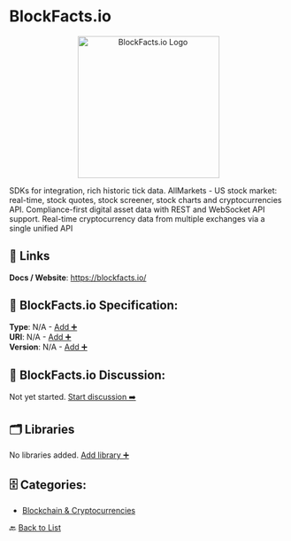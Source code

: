 # BlockFacts.io
<p align="center">
    <img width="256" src="https://raw.githubusercontent.com/apis-list/apis-list/main/apis/blockfacts-io/logo_256x256.png" alt="BlockFacts.io Logo"/>
</p>
SDKs for integration, rich historic tick data.  AllMarkets - US stock market: real-time, stock quotes, stock screener, stock charts and cryptocurrencies
 API. Compliance-first digital asset data with REST and WebSocket API support. Real-time cryptocurrency data from multiple exchanges via a single unified API

##  🔗 Links
**Docs / Website**: https://blockfacts.io/

## 🧬 BlockFacts.io Specification:
**Type**: N/A - [Add ➕](https://github.com/apis-list/apis-list/edit/main/apis.yaml#L1982)  
**URI**: N/A - [Add ➕](https://github.com/apis-list/apis-list/edit/main/apis.yaml#L1982)  
**Version**: N/A - [Add ➕](https://github.com/apis-list/apis-list/edit/main/apis.yaml#L1982)

## 💬 BlockFacts.io Discussion:
Not yet started. [Start discussion ➡️](https://github.com/apis-list/apis-list/discussions/new)

## 🗂️ Libraries

No libraries added. [Add library ➕](https://github.com/apis-list/apis-list/edit/main/apis.yaml#L1982)    


## 🗄️ Categories:
- [Blockchain & Cryptocurrencies](https://github.com/apis-list/apis-list#blockchain--cryptocurrencies-)

🔙  [Back to List](https://github.com/apis-list/apis-list)
